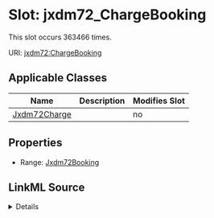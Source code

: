 

# Slot: jxdm72_ChargeBooking




This slot occurs 363466 times.


URI: [jxdm72:ChargeBooking](http://release.niem.gov/niem/domains/jxdm/7.2/ChargeBooking)



<!-- no inheritance hierarchy -->





## Applicable Classes

| Name | Description | Modifies Slot |
| --- | --- | --- |
| [Jxdm72Charge](../classes/Jxdm72Charge.md) |  |  no  |







## Properties

* Range: [Jxdm72Booking](../classes/Jxdm72Booking.md)







## LinkML Source

<details>

```yaml
name: jxdm72_ChargeBooking
from_schema: okns:scales-kg
rank: 1000
slot_uri: jxdm72:ChargeBooking
alias: jxdm72_ChargeBooking
domain_of:
- jxdm72_Charge
range: jxdm72_Booking

```
</details>